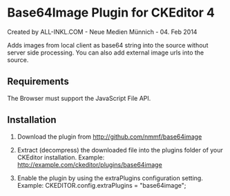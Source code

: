 Base64Image Plugin for CKEditor 4
=================================

Created by ALL-INKL.COM - Neue Medien Münnich - 04. Feb 2014

Adds images from local client as base64 string into the source without server
side processing. You can also add external image urls into the source.

## Requirements
The Browser must support the JavaScript File API.

## Installation

 1. Download the plugin from http://github.com/nmmf/base64image

 2. Extract (decompress) the downloaded file into the plugins folder of your
	CKEditor installation.
	Example: http://example.com/ckeditor/plugins/base64image

 3. Enable the plugin by using the extraPlugins configuration setting.
	Example: CKEDITOR.config.extraPlugins = "base64image";
